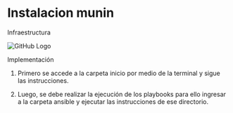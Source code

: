 # Instalacion munin

Infraestructura

![GitHub Logo](https://github.com/jdcr1425/munin_new/blob/master/Untitled%20Diagram.jpg?raw=true)


Implementación

1) Primero se accede a la carpeta inicio por medio de la terminal y sigue las instrucciones.

2) Luego, se debe realizar la ejecución de los playbooks para ello ingresar a la carpeta ansible y ejecutar las instrucciones de ese directorio.

